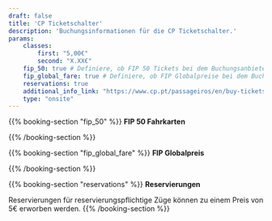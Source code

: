 ```yaml
---
draft: false
title: 'CP Ticketschalter'
description: 'Buchungsinformationen für die CP Ticketschalter.'
params:
    classes:
        first: "5,00€"
        second: "X.XX€"
    fip_50: true # Definiere, ob FIP 50 Tickets bei dem Buchungsanbieter gebucht werden können.
    fip_global_fare: true # Definiere, ob FIP Globalpreise bei dem Buchungsanbieter gebucht werden können.
    reservations: true
    additional_info_link: "https://www.cp.pt/passageiros/en/buy-tickets/Sales-points/ticket-offices"
    type: "onsite"
---
```


{{% booking-section "fip_50" %}}
**FIP 50 Fahrkarten**

<!--
    Erkläre hier die Buchungswege, um FIP 50 Tickets zu erwerben.
-->
{{% /booking-section %}}

{{% booking-section "fip_global_fare" %}}
**FIP Globalpreis**

<!--
    Erkläre hier die Buchungswege, um FIP Globalpreise zu erwerben.
-->
{{% /booking-section %}}

{{% booking-section "reservations" %}}
**Reservierungen**

Reservierungen für reservierungspflichtige Züge können zu einem Preis von 5€ erworben werden.
{{% /booking-section %}}

